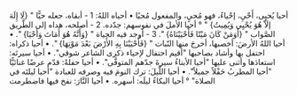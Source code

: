 ‌أحيا يُحيِى، أَحْيِ، إحْياءً، فهو مُحيٍ، والمفعول مُحيًا
• أحياه اللهُ:
1 - أبقاه، جعله حيًّا " {لَا إِلَهَ إلَاّ هُوَ يُحْيِي وَيُمِيتُ} " ° ‌أحيا الأملَ في نفوسهم: جدّده.
2 - أصلحه،
 هداه إلى الطَّريق الصَّواب " {أَوَمَنْ كَانَ مَيْتًا فَأَحْيَيْنَاهُ} ".
3 - أوجد فيه الحياة " {وَأَنَّهُ هُوَ أَمَاتَ وَأَحْيَا} ".
• ‌أحيا اللهُ الأرضَ: أخصبها، أخرجَ منها النّبات " {فَأَحْيَيْنَا بِهِ الأَرْضَ بَعْدَ مَوْتِهَا} ".
• ‌أحيا ذكراه: احتفل بها وأشاد بصاحبها "أقيم احتفال لإحياء ذكرى الشاعر شوقي".
• ‌أحيا سيرتَه: استعادَها وأثنى عليها "‌أحيا الأبناءُ سيرةَ جدّهم المتوفَّى".
• ‌أحيا حفلةً: قدّم عرضًا غنائيًّا "‌أحيا المطربُ حَفْلاً جميلاً".
• ‌أحيا اللَّيلَ: ترك النومَ فيه وصرفه للعبادة "‌أحيا ليلتَه في الصلاة" ° ‌أحيا البكاءُ ليلَه: أسهره.
• ‌أحيا النَّارَ: نفخ فيها فاضطرمت